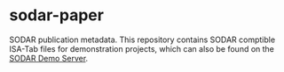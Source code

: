 # sodar-paper

SODAR publication metadata. This repository contains SODAR comptible ISA-Tab files for demonstration projects, which can also be found on the [SODAR Demo Server](https://sodar-demo.cubi.bihealth.org/).
